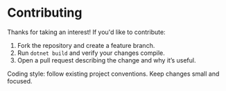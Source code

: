 # Contributing

Thanks for taking an interest! If you'd like to contribute:

1. Fork the repository and create a feature branch.
2. Run `dotnet build` and verify your changes compile.
3. Open a pull request describing the change and why it’s useful.

Coding style: follow existing project conventions. Keep changes small and focused.
